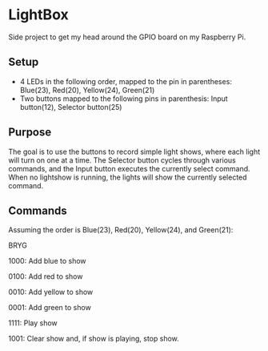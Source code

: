 # LightBox
Side project to get my head around the GPIO board on my Raspberry Pi.

## Setup
* 4 LEDs in the following order, mapped to the pin in parentheses: Blue(23), Red(20), Yellow(24), Green(21)
* Two buttons mapped to the following pins in parenthesis: Input button(12), Selector button(25)

## Purpose
The goal is to use the buttons to record simple light shows, where each light will turn on one at a time. The Selector button cycles through various commands, and the Input button executes the currently select command. When no lightshow is running, the lights will show the currently selected command.

## Commands
Assuming the order is Blue(23), Red(20), Yellow(24), and Green(21):

BRYG

1000: Add blue to show

0100: Add red to show

0010: Add yellow to show

0001: Add green to show

1111: Play show

1001: Clear show and, if show is playing, stop show.
